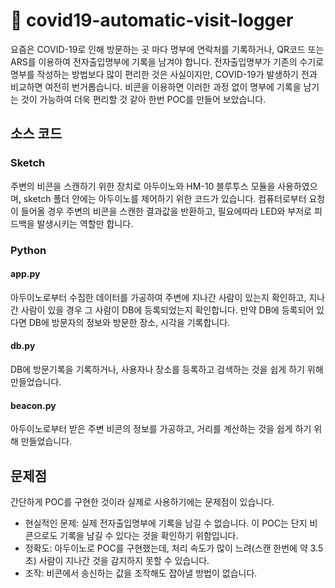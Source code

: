 # 🦠 covid19-automatic-visit-logger

요즘은 COVID-19로 인해 방문하는 곳 마다 명부에 연락처를 기록하거나, QR코드 또는 ARS를 이용하여 전자출입명부에 기록을 남겨야 합니다.
전자출입명부가 기존의 수기로 명부를 작성하는 방법보다 많이 편리한 것은 사실이지만, COVID-19가 발생하기 전과 비교하면 여전히 번거롭습니다.
비콘을 이용하면 이러한 과정 없이 명부에 기록을 남기는 것이 가능하여 더욱 편리할 것 같아 한번 POC를 만들어 보았습니다.

## 소스 코드

### Sketch
주변의 비콘을 스캔하기 위한 장치로 아두이노와 HM-10 블루투스 모듈을 사용하였으며, sketch 폴더 안에는 아두이노를 제어하기 위한 코드가 있습니다.
컴퓨터로부터 요청이 들어올 경우 주변의 비콘을 스캔한 결과값을 반환하고, 필요에따라 LED와 부저로 피드백을 발생시키는 역할만 합니다.

### Python

#### app.py
아두이노로부터 수집한 데이터를 가공하여 주변에 지나간 사람이 있는지 확인하고, 지나간 사람이 있을 경우 그 사람이 DB에 등록되었는지 확인합니다.
만약 DB에 등록되어 있다면 DB에 방문자의 정보와 방문한 장소, 시각을 기록합니다.

#### db.py
DB에 방문기록을 기록하거나, 사용자나 장소를 등록하고 검색하는 것을 쉽게 하기 위해 만들었습니다.

#### beacon.py
아두이노로부터 받은 주변 비콘의 정보를 가공하고, 거리를 계산하는 것을 쉽게 하기 위해 만들었습니다.

## 문제점
간단하게 POC를 구현한 것이라 실제로 사용하기에는 문제점이 있습니다.

- 현실적인 문제: 실제 전자출입명부에 기록을 남길 수 없습니다. 이 POC는 단지 비콘으로도 기록을 남길 수 있다는 것을 확인하기 위함입니다.
- 정확도: 아두이노로 POC를 구현했는데, 처리 속도가 많이 느려(스캔 한번에 약 3.5초) 사람이 지나간 것을 감지하지 못할 수 있습니다.
- 조작: 비콘에서 송신하는 값을 조작해도 잡아낼 방법이 없습니다.
